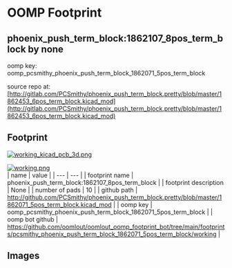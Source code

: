 # OOMP Footprint  
## phoenix_push_term_block:1862107_8pos_term_block  by none  
  
oomp key: oomp_pcsmithy_phoenix_push_term_block_1862071_5pos_term_block  
  
source repo at: [http://gitlab.com/PCSmithy/phoenix_push_term_block.pretty/blob/master/1862453_6pos_term_block.kicad_mod](http://gitlab.com/PCSmithy/phoenix_push_term_block.pretty/blob/master/1862453_6pos_term_block.kicad_mod)  
## Footprint  
  
[![working_kicad_pcb_3d.png](working_kicad_pcb_3d_600.png)](working_kicad_pcb_3d.png)  
  
[![working.png](working_600.png)](working.png)  
| name | value | 
| --- | --- | 
| footprint name | phoenix_push_term_block:1862107_8pos_term_block | 
| footprint description | None | 
| number of pads | 10 | 
| github path | http://github.com/PCSmithy/phoenix_push_term_block.pretty/blob/master/1862071_5pos_term_block.kicad_mod | 
| oomp key | oomp_pcsmithy_phoenix_push_term_block_1862071_5pos_term_block | 
| oomp bot github | https://github.com/oomlout/oomlout_oomp_footprint_bot/tree/main/footprints/pcsmithy_phoenix_push_term_block_1862071_5pos_term_block/working | 
## Images  
